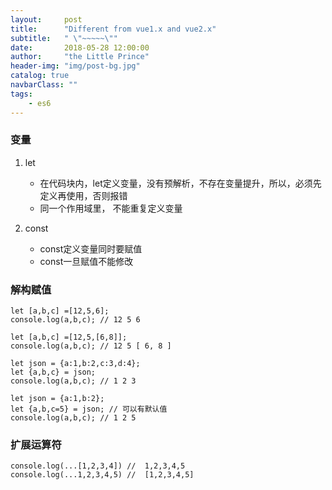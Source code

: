 ```yaml
---
layout:     post
title:      "Different from vue1.x and vue2.x"
subtitle:   " \"~~~~~\""
date:       2018-05-28 12:00:00
author:     "the Little Prince"
header-img: "img/post-bg.jpg"
catalog: true
navbarClass: ""
tags:
    - es6
---
```


### 变量

1.  let

    *   在代码块内，let定义变量，没有预解析，不存在变量提升，所以，必须先定义再使用，否则报错
    *   同一个作用域里， 不能重复定义变量

1.  const

    +   const定义变量同时要赋值
    +   const一旦赋值不能修改


###    解构赋值 

```
let [a,b,c] =[12,5,6];
console.log(a,b,c); // 12 5 6

```
```
let [a,b,c] =[12,5,[6,8]];
console.log(a,b,c); // 12 5 [ 6, 8 ]
```

```
let json = {a:1,b:2,c:3,d:4};
let {a,b,c} = json;
console.log(a,b,c); // 1 2 3

```

```
let json = {a:1,b:2};
let {a,b,c=5} = json; // 可以有默认值
console.log(a,b,c); // 1 2 5

```


### 扩展运算符

```
console.log(...[1,2,3,4]) //  1,2,3,4,5
console.log(...1,2,3,4,5) //  [1,2,3,4,5]
```



